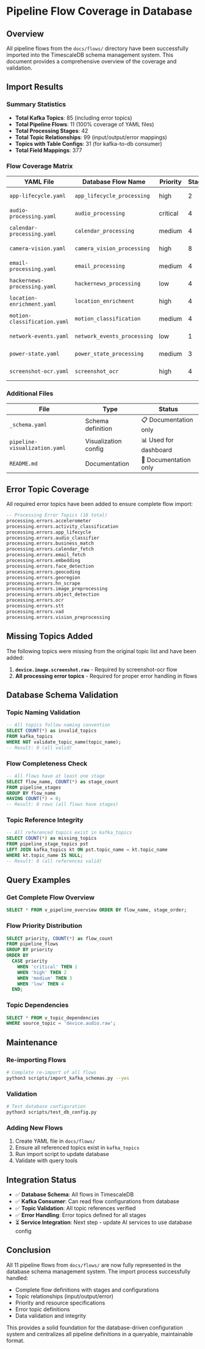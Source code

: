 # Pipeline Flow Coverage in Database

## Overview

All pipeline flows from the `docs/flows/` directory have been successfully imported into the TimescaleDB schema management system. This document provides a comprehensive overview of the coverage and validation.

## Import Results

### Summary Statistics
- **Total Kafka Topics**: 85 (including error topics)
- **Total Pipeline Flows**: 11 (100% coverage of YAML files)
- **Total Processing Stages**: 42
- **Total Topic Relationships**: 99 (input/output/error mappings)
- **Topics with Table Configs**: 31 (for kafka-to-db consumer)
- **Total Field Mappings**: 377

### Flow Coverage Matrix

| YAML File | Database Flow Name | Priority | Stages | Status |
|-----------|-------------------|----------|--------|--------|
| `app-lifecycle.yaml` | `app_lifecycle_processing` | high | 2 | ✅ Imported |
| `audio-processing.yaml` | `audio_processing` | critical | 4 | ✅ Imported |
| `calendar-processing.yaml` | `calendar_processing` | medium | 4 | ✅ Imported |
| `camera-vision.yaml` | `camera_vision_processing` | high | 8 | ✅ Imported |
| `email-processing.yaml` | `email_processing` | medium | 4 | ✅ Imported |
| `hackernews-processing.yaml` | `hackernews_processing` | low | 4 | ✅ Imported |
| `location-enrichment.yaml` | `location_enrichment` | high | 4 | ✅ Imported |
| `motion-classification.yaml` | `motion_classification` | medium | 4 | ✅ Imported |
| `network-events.yaml` | `network_events_processing` | low | 1 | ✅ Imported |
| `power-state.yaml` | `power_state_processing` | medium | 3 | ✅ Imported |
| `screenshot-ocr.yaml` | `screenshot_ocr` | high | 4 | ✅ Imported |

### Additional Files

| File | Type | Status |
|------|------|--------|
| `_schema.yaml` | Schema definition | 📋 Documentation only |
| `pipeline-visualization.yaml` | Visualization config | 📊 Used for dashboard |
| `README.md` | Documentation | 📖 Documentation only |

## Error Topic Coverage

All required error topics have been added to ensure complete flow import:

```sql
-- Processing Error Topics (18 total)
processing.errors.accelerometer
processing.errors.activity_classification
processing.errors.app_lifecycle
processing.errors.audio_classifier
processing.errors.business_match
processing.errors.calendar_fetch
processing.errors.email_fetch
processing.errors.embedding
processing.errors.face_detection
processing.errors.geocoding
processing.errors.georegion
processing.errors.hn_scrape
processing.errors.image_preprocessing
processing.errors.object_detection
processing.errors.ocr
processing.errors.stt
processing.errors.vad
processing.errors.vision_preprocessing
```

## Missing Topics Added

The following topics were missing from the original topic list and have been added:

1. **`device.image.screenshot.raw`** - Required by screenshot-ocr flow
2. **All processing error topics** - Required for proper error handling in flows

## Database Schema Validation

### Topic Naming Validation
```sql
-- All topics follow naming convention
SELECT COUNT(*) as invalid_topics
FROM kafka_topics
WHERE NOT validate_topic_name(topic_name);
-- Result: 0 (all valid)
```

### Flow Completeness Check
```sql
-- All flows have at least one stage
SELECT flow_name, COUNT(*) as stage_count
FROM pipeline_stages
GROUP BY flow_name
HAVING COUNT(*) = 0;
-- Result: 0 rows (all flows have stages)
```

### Topic Reference Integrity
```sql
-- All referenced topics exist in kafka_topics
SELECT COUNT(*) as missing_topics
FROM pipeline_stage_topics pst
LEFT JOIN kafka_topics kt ON pst.topic_name = kt.topic_name
WHERE kt.topic_name IS NULL;
-- Result: 0 (all references valid)
```

## Query Examples

### Get Complete Flow Overview
```sql
SELECT * FROM v_pipeline_overview ORDER BY flow_name, stage_order;
```

### Flow Priority Distribution
```sql
SELECT priority, COUNT(*) as flow_count
FROM pipeline_flows
GROUP BY priority
ORDER BY
  CASE priority
    WHEN 'critical' THEN 1
    WHEN 'high' THEN 2
    WHEN 'medium' THEN 3
    WHEN 'low' THEN 4
  END;
```

### Topic Dependencies
```sql
SELECT * FROM v_topic_dependencies
WHERE source_topic = 'device.audio.raw';
```

## Maintenance

### Re-importing Flows
```bash
# Complete re-import of all flows
python3 scripts/import_kafka_schemas.py --yes
```

### Validation
```bash
# Test database configuration
python3 scripts/test_db_config.py
```

### Adding New Flows
1. Create YAML file in `docs/flows/`
2. Ensure all referenced topics exist in `kafka_topics`
3. Run import script to update database
4. Validate with query tools

## Integration Status

- ✅ **Database Schema**: All flows in TimescaleDB
- ✅ **Kafka Consumer**: Can read flow configurations from database
- ✅ **Topic Validation**: All topic references verified
- ✅ **Error Handling**: Error topics defined for all stages
- ⏳ **Service Integration**: Next step - update AI services to use database config

## Conclusion

All 11 pipeline flows from `docs/flows/` are now fully represented in the database schema management system. The import process successfully handled:

- Complete flow definitions with stages and configurations
- Topic relationships (input/output/error)
- Priority and resource specifications
- Error topic definitions
- Data validation and integrity

This provides a solid foundation for the database-driven configuration system and centralizes all pipeline definitions in a queryable, maintainable format.
